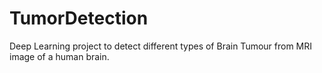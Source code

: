 # TumorDetection
Deep Learning project to detect different types of Brain Tumour from MRI image of a human brain.
